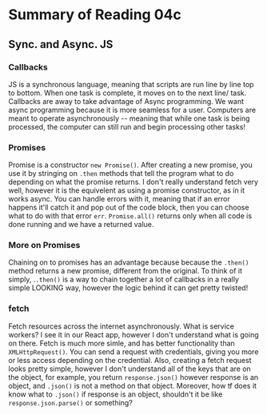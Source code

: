 # Summary of Reading 04c

## Sync. and Async. JS
### Callbacks 
JS is a synchronous language, meaning that scripts are run line by line top to bottom. When one task is complete, it moves on to the next line/ task. Callbacks are away to take advantage of Async programming. We want async programming because it is more seamless for a user. Computers are meant to operate asynchronously -- meaning that while one task is being processed, the computer can still run and begin processing other tasks!

### Promises
Promise is a constructor `new Promise()`. After creating a new promise, you use it by stringing on `.then` methods that tell the program what to do depending on what the promise returns. I don't really understand fetch very well, however it is the equivelent as using a promise constructor, as in it works async. You can handle errors with it, meaning that if an error happens it'll catch it and pop out of the code block, then you can choose what to do with that error `err`. `Promise.all()` returns only when all code is done running and we have a returned value.

### More on Promises
Chaining on to promises has an advantage because because the `.then()` method returns a new promise, different from the original. To think of it simply, .`.then()` is a way to chain together a lot of callbacks in a really simple LOOKING way, however the logic behind it can get pretty twisted!


### fetch
Fetch resources across the internet asynchronously. What is service workers? I see it in our React app, however I don't understand what is going on there. Fetch is much more simle, and has better functionality than `XMLHttpRequest()`. You can send a request with credentials, giving you more or less access depending on the credential. Also, creating a fetch request looks pretty simple, however I don't understand all of the keys that are on the object, for example, you return `response.json()` however response is an object, and `.json()` is not a method on that object. Moreover, how tf does it know what to `.json()` if response is an object, shouldn't it be like `response.json.parse()` or something?
